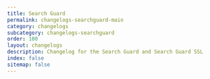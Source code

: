 ```yaml
---
title: Search Guard
permalink: changelogs-searchguard-main
category: changelogs
subcategory: changelogs-searchguard
order: 100
layout: changelogs
description: Changelog for the Search Guard and Search Guard SSL
index: false
sitemap: false
---
```


<!---
Copyright 2020 floragunn GmbH
-->